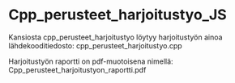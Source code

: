 # Cpp_perusteet_harjoitustyo_JS

Kansiosta cpp_perusteet_harjoitustyo löytyy harjoitustyön ainoa lähdekooditiedosto: cpp_perusteet_harjoitustyo.cpp

Harjoitustyön raportti on pdf-muotoisena nimellä: Cpp_perusteet_harjoitustyon_raportti.pdf
